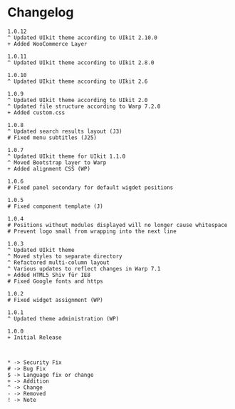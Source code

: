 # Changelog

    1.0.12
    ^ Updated UIkit theme according to UIkit 2.10.0
    + Added WooCommerce Layer

    1.0.11
    ^ Updated UIkit theme according to UIkit 2.8.0

    1.0.10
    ^ Updated UIkit theme according to UIkit 2.6

    1.0.9
    ^ Updated UIkit theme according to UIkit 2.0
    ^ Updated file structure according to Warp 7.2.0
    + Added custom.css

    1.0.8
    ^ Updated search results layout (J3)
    # Fixed menu subtitles (J25)

    1.0.7
    ^ Updated UIkit theme for UIkit 1.1.0
    ^ Moved Bootstrap layer to Warp
    + Added alignment CSS (WP)

    1.0.6
    # Fixed panel secondary for default wigdet positions

    1.0.5
    # Fixed component template (J)

    1.0.4
    # Positions without modules displayed will no longer cause whitespace
    # Prevent logo small from wrapping into the next line

    1.0.3
    ^ Updated UIkit theme
    ^ Moved styles to separate directory
    ^ Refactored multi-column layout
    ^ Various updates to reflect changes in Warp 7.1
    + Added HTML5 Shiv für IE8
    # Fixed Google fonts and https

    1.0.2
    # Fixed widget assignment (WP)

    1.0.1
    ^ Updated theme administration (WP)

    1.0.0
    + Initial Release



    * -> Security Fix
    # -> Bug Fix
    $ -> Language fix or change
    + -> Addition
    ^ -> Change
    - -> Removed
    ! -> Note
